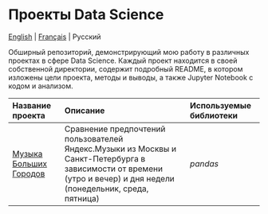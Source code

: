# Проекты Data Science

[English](README.md) | [Français](README_FR.md) | Русский

Обширный репозиторий, демонстрирующий мою работу в различных проектах в сфере Data Science. Каждый проект находится в своей собственной директории, содержит подробный README, в котором изложены цели проекта, методы и выводы, а также Jupyter Notebook с кодом и анализом.

| Название проекта                             | Описание                                                                                                                                                                       | Используемые библиотеки |
|:---------------------------------------------|:-------------------------------------------------------------------------------------------------------------------------------------------------------------------------------|:------------------------|
| [Музыка Больших Городов](./1-big-city-music) | Сравнение предпочтений пользователей Яндекс.Музыки из Москвы и Санкт-Петербурга в зависимости от времени (утро и вечер) и дня недели (понедельник, среда, пятница) | *pandas*                |
